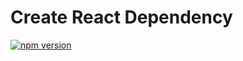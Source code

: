 # Create React Dependency

[![npm version](https://badge.fury.io/js/create-react-dependency.svg)](https://www.npmjs.com/package/create-react-dependency)
